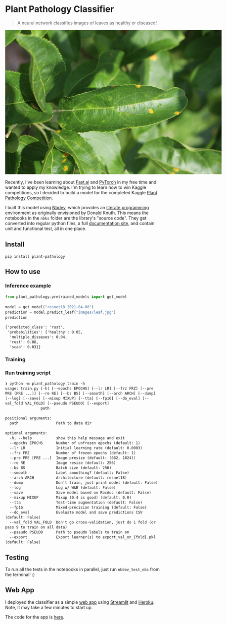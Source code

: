# Plant Pathology Classifier
> A neural network classifies images of leaves as healthy or diseased!

<img alt="A picture of a leaf" src="nbks/images/leaf.jpg" width="700" style="max-width: 700px">

Recently, I've been learning about [Fast.ai](https://docs.fast.ai/) and [PyTorch](https://pytorch.org/) in my free time and wanted to apply my knowledge. I'm trying to learn how to win Kaggle competitions, so I decided to build a model for the completed Kaggle [Plant Pathology Competition](https://www.kaggle.com/c/plant-pathology-2020-fgvc7/overview).

I built this model using [Nbdev](https://nbdev.fast.ai/), which provides an [literate programming](https://en.wikipedia.org/wiki/Literate_programming) environment as originally envisioned by Donald Knuth. This means the notebooks in the `nbks` folder are the library's "source code". They get converted into regular python files, a full [documentation site](https://bwolfson97.github.io/plant_pathology/), and contain unit and functional test, all in one place.

## Install

`pip install plant-pathology`

## How to use

### Inference example

```python
from plant_pathology.pretrained_models import get_model

model = get_model("resnet18_2021-04-08")
prediction = model.predict_leaf("images/leaf.jpg")
prediction
```








    {'predicted_class': 'rust',
     'probabilities': {'healthy': 0.05,
      'multiple_diseases': 0.04,
      'rust': 0.88,
      'scab': 0.03}}



### Training

### Run training script

```
❯ python -m plant_pathology.train -h
usage: train.py [-h] [--epochs EPOCHS] [--lr LR] [--frz FRZ] [--pre PRE [PRE ...]] [--re RE] [--bs BS] [--smooth] [--arch ARCH] [--dump] [--log] [--save] [--mixup MIXUP] [--tta] [--fp16] [--do_eval] [--val_fold VAL_FOLD] [--pseudo PSEUDO] [--export]
                path

positional arguments:
  path                 Path to data dir

optional arguments:
  -h, --help           show this help message and exit
  --epochs EPOCHS      Number of unfrozen epochs (default: 1)
  --lr LR              Initial learning rate (default: 0.0003)
  --frz FRZ            Number of frozen epochs (default: 1)
  --pre PRE [PRE ...]  Image presize (default: (682, 1024))
  --re RE              Image resize (default: 256)
  --bs BS              Batch size (default: 256)
  --smooth             Label smoothing? (default: False)
  --arch ARCH          Architecture (default: resnet18)
  --dump               Don't train, just print model (default: False)
  --log                Log w/ W&B (default: False)
  --save               Save model based on RocAuc (default: False)
  --mixup MIXUP        Mixup (0.4 is good) (default: 0.0)
  --tta                Test-time augmentation (default: False)
  --fp16               Mixed-precision training (default: False)
  --do_eval            Evaluate model and save predictions CSV (default: False)
  --val_fold VAL_FOLD  Don't go cross-validation, just do 1 fold (or pass 9 to train on all data)
  --pseudo PSEUDO      Path to pseudo labels to train on
  --export             Export learner(s) to export_val_on_{fold}.pkl (default: False)
```

## Testing

To run all the tests in the notebooks in parallel, just run `nbdev_test_nbs` from the terminal! :)

## Web App

I deployed the classifier as a simple [web app](https://plant-pathology-classifier.herokuapp.com/) using [Streamlit](https://streamlit.io/) and [Heroku](https://www.heroku.com/). Note, it may take a few minutes to start up.

The code for the app is [here](https://github.com/bwolfson97/plant_pathology_app).
